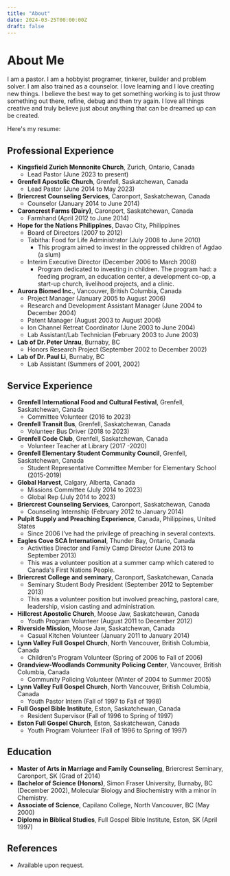 ```yaml
---
title: "About"
date: 2024-03-25T00:00:00Z
draft: false
---
```


# About Me

I am a pastor. I am a hobbyist programer, tinkerer, builder and problem solver. I am also trained as a counselor. I love learning and I love creating new things. I believe the best way to get something working is to just throw something out there, refine, debug and then try again. I love all things creative and truly believe just about anything that can be dreamed up can be created.

Here's my resume:

## Professional Experience

* **Kingsfield Zurich Mennonite Church**, Zurich, Ontario, Canada
    * Lead Pastor (June 2023 to present)
* **Grenfell Apostolic Church**, Grenfell, Saskatchewan, Canada
    * Lead Pastor (June 2014 to May 2023)
* **Briercrest Counseling Services**, Caronport, Saskatchewan, Canada
    * Counselor (January 2014 to June 2014)
* **Caroncrest Farms (Dairy)**, Caronport, Saskatchewan, Canada
    * Farmhand (April 2012 to June 2014)
* **Hope for the Nations Philippines**, Davao City, Philippines
    * Board of Directors (2007 to 2012)
    * Tabitha: Food for Life Administrator (July 2008 to June 2010)
        * This program aimed to invest in the oppressed children of Agdao (a slum)
    * Interim Executive Director (December 2006 to March 2008)
        * Program dedicated to investing in children. The program had: a feeding program, an education center, a development co-op, a start-up church, livelihood projects, and a clinic.
* **Aurora Biomed Inc.**, Vancouver, British Columbia, Canada
    * Project Manager (January 2005 to August 2006)
    * Research and Development Assistant Manager (June 2004 to December 2004)
    * Patent Manager (August 2003 to August 2006)
    * Ion Channel Retreat Coordinator (June 2003 to June 2004)
    * Lab Assistant/Lab Technician (February 2003 to June 2003)
* **Lab of Dr. Peter Unrau**, Burnaby, BC
    * Honors Research Project (September 2002 to December 2002)
* **Lab of Dr. Paul Li**, Burnaby, BC
    * Lab Assistant (Summers of 2001, 2002)

## Service Experience

* **Grenfell International Food and Cultural Festival**, Grenfell, Saskatchewan, Canada
    * Committee Volunteer (2016 to 2023)
* **Grenfell Transit Bus**, Grenfell, Saskatchewan, Canada
    * Volunteer Bus Driver (2018 to 2023)
* **Grenfell Code Club**, Grenfell, Saskatchewan, Canada
    * Volunteer Teacher at Library (2017 -2020)
* **Grenfell Elementary Student Community Council**, Grenfell, Saskatchewan, Canada
    * Student Representative Committee Member for Elementary School (2015-2019)
* **Global Harvest**, Calgary, Alberta, Canada
    * Missions Committee (July 2014 to 2023)
    * Global Rep (July 2014 to 2023)
* **Briercrest Counseling Services**, Caronport, Saskatchewan, Canada
    * Counseling Internship (February 2012 to January 2014)
* **Pulpit Supply and Preaching Experience**, Canada, Philippines, United States
    * Since 2006 I’ve had the privilege of preaching in several contexts.
* **Eagles Cove SCA International**, Thunder Bay, Ontario, Canada
    * Activities Director and Family Camp Director (June 2013 to September 2013)
    * This was a volunteer position at a summer camp which catered to Canada's First Nations People.
* **Briercrest College and seminary**, Caronport, Saskatchewan, Canada
    * Seminary Student Body President (September 2012 to September 2013)
    * This was a volunteer position but involved preaching, pastoral care, leadership, vision casting and administration.
* **Hillcrest Apostolic Church**, Moose Jaw, Saskatchewan, Canada
    * Youth Program Volunteer (August 2011 to December 2012)
* **Riverside Mission**, Moose Jaw, Saskatchewan, Canada
    * Casual Kitchen Volunteer (January 2011 to January 2014)
* **Lynn Valley Full Gospel Church**, North Vancouver, British Columbia, Canada
    * Children's Program Volunteer (Spring of 2006 to Fall of 2006)
* **Grandview-Woodlands Community Policing Center**, Vancouver, British Columbia, Canada
    * Community Policing Volunteer (Winter of 2004 to Summer 2005)
* **Lynn Valley Full Gospel Church**, North Vancouver, British Columbia, Canada
    * Youth Pastor Intern (Fall of 1997 to Fall of 1998)
* **Full Gospel Bible Institute**, Eston, Saskatchewan, Canada
    * Resident Supervisor (Fall of 1996 to Spring of 1997)
* **Eston Full Gospel Church**, Eston, Saskatchewan, Canada
    * Youth Program Volunteer (Fall of 1996 to Spring of 1997)

## Education

* **Master of Arts in Marriage and Family Counseling**, Briercrest Seminary, Caronport, SK (Grad of 2014)
* **Bachelor of Science (Honors)**, Simon Fraser University, Burnaby, BC (December 2002), Molecular Biology and Biochemistry with a minor in Chemistry.
* **Associate of Science**, Capilano College, North Vancouver, BC (May 2000)
* **Diploma in Biblical Studies**, Full Gospel Bible Institute, Eston, SK (April 1997)

## References

* Available upon request.